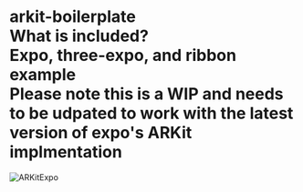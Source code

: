arkit-boilerplate <br />
What is included? <br />
Expo, three-expo, and ribbon example <br />
Please note this is a WIP and needs to be udpated to work with the latest version of expo's ARKit implmentation
=========

<img src="ARKitExpo.gif" alt="ARKitExpo"   />
